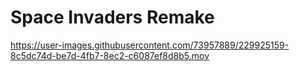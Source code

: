 # Space Invaders Remake

https://user-images.githubusercontent.com/73957889/229925159-8c5dc74d-be7d-4fb7-8ec2-c6087ef8d8b5.mov
